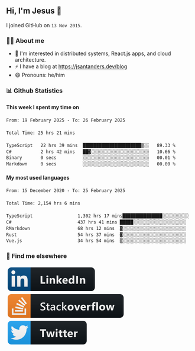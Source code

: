 ## Hi, I'm Jesus 👋

I joined GitHub on `13 Nov 2015`.

<!-- Talking about you -->

### 👨‍💻 About me

- 👦 I'm interested in distributed systems, React.js apps, and cloud architecture.
- ⚡️ I have a blog at <https://jsantanders.dev/blog>
- 😄 Pronouns: he/him

### 📊 Github Statistics

#### This week I spent my time on

<!--START_SECTION:weekly-->

```txt
From: 19 February 2025 - To: 26 February 2025

Total Time: 25 hrs 21 mins

TypeScript   22 hrs 39 mins  ██████████████████████▒░░   89.33 %
C#           2 hrs 42 mins   ██▓░░░░░░░░░░░░░░░░░░░░░░   10.66 %
Binary       0 secs          ░░░░░░░░░░░░░░░░░░░░░░░░░   00.01 %
Markdown     0 secs          ░░░░░░░░░░░░░░░░░░░░░░░░░   00.00 %
```

<!--END_SECTION:weekly-->

#### My most used languages

<!--START_SECTION:alltime-->

```txt
From: 15 December 2020 - To: 25 February 2025

Total Time: 2,154 hrs 6 mins

TypeScript                 1,302 hrs 17 mins███████████████░░░░░░░░░░   60.46 %
C#                         437 hrs 41 mins █████░░░░░░░░░░░░░░░░░░░░   20.32 %
RMarkdown                  68 hrs 12 mins  ▓░░░░░░░░░░░░░░░░░░░░░░░░   03.17 %
Rust                       54 hrs 37 mins  ▓░░░░░░░░░░░░░░░░░░░░░░░░   02.54 %
Vue.js                     34 hrs 54 mins  ▒░░░░░░░░░░░░░░░░░░░░░░░░   01.62 %
```

<!--END_SECTION:alltime-->

### 📢 Find me elsewhere

<p>
  <a target="_blank" href="https://linkedin.com/in/jsantanders">
    <img src="https://github.com/jsantanders/jsantanders/blob/master/img/linkedin.svg" alt="LinkedIn" style="vertical-align:top; margin:4px">
  </a>
  
  <a target="_blank" href="https://stackoverflow.com/users/7318331/jesus-santander">
    <img src="https://github.com/jsantanders/jsantanders/blob/master/img/stackoverflow.svg" alt="StackOverflow" style="vertical-align:top; margin:4px">
  </a>
  
  <a target="_blank" href="http://twitter.com/jsantanders">
    <img src="https://github.com/jsantanders/jsantanders/blob/master/img/twitter.svg" alt="Twitter" style="vertical-align:top; margin:4px">
  </a>
</p>
